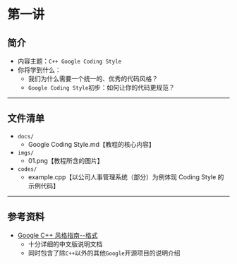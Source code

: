 # 第一讲

## 简介

- 内容主题：`C++ Google Coding Style ` 
- 你将学到什么：
  - 我们为什么需要一个统一的、优秀的代码风格？
  - `Google Coding Style`初步：如何让你的代码更规范？

---

## 文件清单

- `docs/`
  - Google Coding Style.md【教程的核心内容】
- `imgs/`
  - 01.png【教程所含的图片】
- `codes/`
  - example.cpp【以公司人事管理系统（部分）为例体现 Coding Style 的示例代码】

---

## 参考资料

- [Google C++ 风格指南--格式](https://zh-google-styleguide.readthedocs.io/en/latest/google-cpp-styleguide/formatting/) 
  - 十分详细的中文版说明文档
  - 同时包含了除`C++`以外的其他`Google`开源项目的说明介绍

